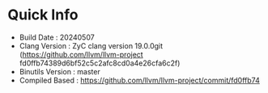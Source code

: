 # Quick Info
* Build Date : 20240507
* Clang Version : ZyC clang version 19.0.0git (https://github.com/llvm/llvm-project fd0ffb74389d6bf52c5c2afc8cd0a4e26cfa6c2f)
* Binutils Version : master
* Compiled Based : https://github.com/llvm/llvm-project/commit/fd0ffb74

